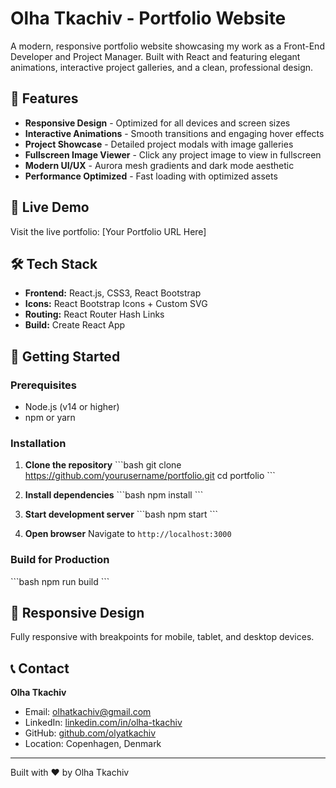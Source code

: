 # Olha Tkachiv - Portfolio Website

A modern, responsive portfolio website showcasing my work as a Front-End Developer and Project Manager. Built with React and featuring elegant animations, interactive project galleries, and a clean, professional design.

## 🌟 Features

- **Responsive Design** - Optimized for all devices and screen sizes
- **Interactive Animations** - Smooth transitions and engaging hover effects
- **Project Showcase** - Detailed project modals with image galleries
- **Fullscreen Image Viewer** - Click any project image to view in fullscreen
- **Modern UI/UX** - Aurora mesh gradients and dark mode aesthetic
- **Performance Optimized** - Fast loading with optimized assets

## 🚀 Live Demo

Visit the live portfolio: [Your Portfolio URL Here]

## 🛠️ Tech Stack

- **Frontend:** React.js, CSS3, React Bootstrap
- **Icons:** React Bootstrap Icons + Custom SVG
- **Routing:** React Router Hash Links
- **Build:** Create React App

## 🚀 Getting Started

### Prerequisites
- Node.js (v14 or higher)
- npm or yarn

### Installation

1. **Clone the repository**
   \`\`\`bash
   git clone https://github.com/yourusername/portfolio.git
   cd portfolio
   \`\`\`

2. **Install dependencies**
   \`\`\`bash
   npm install
   \`\`\`

3. **Start development server**
   \`\`\`bash
   npm start
   \`\`\`

4. **Open browser**
   Navigate to `http://localhost:3000`

### Build for Production

\`\`\`bash
npm run build
\`\`\`

## 📱 Responsive Design

Fully responsive with breakpoints for mobile, tablet, and desktop devices.

## 📞 Contact

**Olha Tkachiv**
- Email: olhatkachiv@gmail.com
- LinkedIn: [linkedin.com/in/olha-tkachiv](https://linkedin.com/in/olha-tkachiv/)
- GitHub: [github.com/olyatkachiv](https://github.com/olyatkachiv)
- Location: Copenhagen, Denmark

---

Built with ❤️ by Olha Tkachiv
